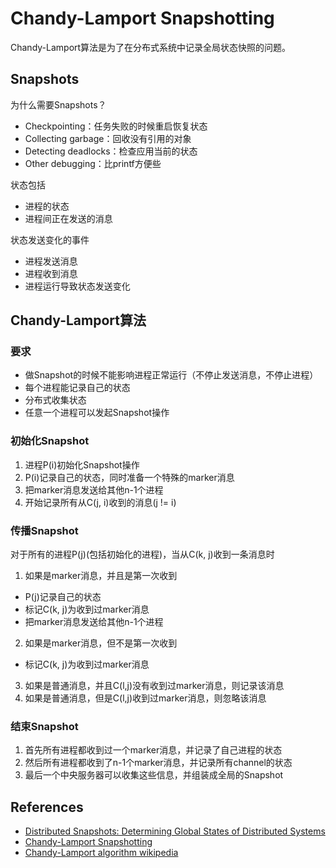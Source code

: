 # Chandy-Lamport Snapshotting
Chandy-Lamport算法是为了在分布式系统中记录全局状态快照的问题。

## Snapshots
为什么需要Snapshots？
- Checkpointing：任务失败的时候重启恢复状态
- Collecting garbage：回收没有引用的对象
- Detecting deadlocks：检查应用当前的状态
- Other debugging：比printf方便些

状态包括
- 进程的状态
- 进程间正在发送的消息

状态发送变化的事件
- 进程发送消息
- 进程收到消息
- 进程运行导致状态发送变化

## Chandy-Lamport算法
### 要求
- 做Snapshot的时候不能影响进程正常运行（不停止发送消息，不停止进程）
- 每个进程能记录自己的状态
- 分布式收集状态
- 任意一个进程可以发起Snapshot操作

### 初始化Snapshot
1. 进程P(i)初始化Snapshot操作
2. P(i)记录自己的状态，同时准备一个特殊的marker消息
3. 把marker消息发送给其他n-1个进程
4. 开始记录所有从C(j, i)收到的消息(j != i)

### 传播Snapshot
对于所有的进程P(j)(包括初始化的进程)，当从C(k, j)收到一条消息时
1. 如果是marker消息，并且是第一次收到
  - P(j)记录自己的状态
  - 标记C(k, j)为收到过marker消息
  - 把marker消息发送给其他n-1个进程
2. 如果是marker消息，但不是第一次收到
  - 标记C(k, j)为收到过marker消息
3. 如果是普通消息，并且C(l,j)没有收到过marker消息，则记录该消息
4. 如果是普通消息，但是C(l,j)收到过marker消息，则忽略该消息

### 结束Snapshot
1. 首先所有进程都收到过一个marker消息，并记录了自己进程的状态
2. 然后所有进程都收到了n-1个marker消息，并记录所有channel的状态
3. 最后一个中央服务器可以收集这些信息，并组装成全局的Snapshot

## References
- [Distributed Snapshots: Determining Global
States of Distributed Systems](https://www.microsoft.com/en-us/research/wp-content/uploads/2016/12/Determining-Global-States-of-a-Distributed-System.pdf)
- [Chandy-Lamport Snapshotting ](https://www.cs.princeton.edu/courses/archive/fall16/cos418/docs/P8-chandy-lamport.pdf)
- [Chandy-Lamport algorithm wikipedia](https://en.wikipedia.org/wiki/Chandy-Lamport_algorithm)
